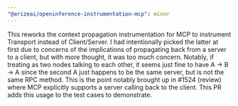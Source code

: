 ```yaml
---
"@arizeai/openinference-instrumentation-mcp": minor
---
```


This reworks the context propagation instrumentation for MCP to instrument Transport instead of Client/Server. I had intentionally picked the latter at first due to concerns of the implications of propagating back from a server to a client, but with more thought, it was too much concern. Notably, if treating as two nodes talking to each other, it seems just fine to have A -> B -> A since the second A just happens to be the same server, but is not the same RPC method. This is the point notably brought up in #1524 (review) where MCP explicitly supports a server calling back to the client. This PR adds this usage to the test cases to demonstrate.
